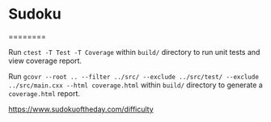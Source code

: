 # Sudoku
========

Run `ctest -T Test -T Coverage` within `build/` directory to run unit tests and view coverage report.

Run `gcovr --root .. --filter ../src/ --exclude ../src/test/ --exclude ../src/main.cxx --html coverage.html` within `build/` directory to generate a `coverage.html` report.

https://www.sudokuoftheday.com/difficulty